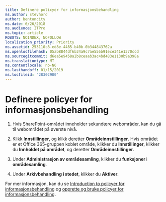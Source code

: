 ```yaml
---
title: Definere policyer for informasjonsbehandling
ms.author: stevhord
author: bentoncity
ms.date: 6/26/2018
ms.audience: ITPro
ms.topic: article
ROBOTS: NOINDEX, NOFOLLOW
localization_priority: Priority
ms.assetid: 253110c8-ed8e-4485-b40b-0b344843762a
ms.openlocfilehash: 05ab8844df6b34a9c7ae556b91ece341e1370ccd
ms.sourcegitcommit: d6ea5e9458a2b8ceaab3ac4bd483e1130b9a398a
ms.translationtype: MT
ms.contentlocale: nb-NO
ms.lasthandoff: 01/15/2019
ms.locfileid: "28302900"
---
```

# <a name="set-up-information-management-policies"></a>Definere policyer for informasjonsbehandling

1. Hvis SharePoint-området inneholder sekundære webområder, kan du gå til webområdet på øverste nivå.
    
2. Klikk **Innstillinger**, og klikk deretter **Områdeinnstillinger**. Hvis området er et Office 365-gruppen koblet område, klikker du **Innstillinger**, klikker du **Innholdet på området**, og deretter **Områdeinnstillinger**.
    
3. Under **Administrasjon av områdesamling**, klikker du **funksjoner i områdesamling**.
    
4. Under **Arkivbehandling i stedet**, klikker du **Aktiver**.
    
For mer informasjon, kan du se [Introduction to policyer for informasjonsbehandling](https://go.microsoft.com/fwlink/?linkid=404239) og [opprette og bruke policyer for informasjonsbehandling](https://go.microsoft.com/fwlink/?linkid=2003916).
  

